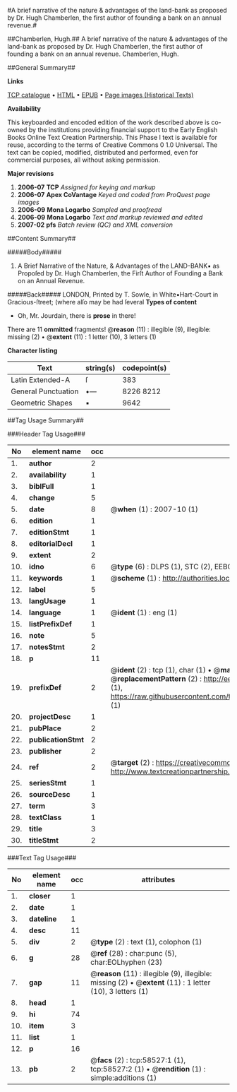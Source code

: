 #A brief narrative of the nature & advantages of the land-bank as proposed by Dr. Hugh Chamberlen, the first author of founding a bank on an annual revenue.#

##Chamberlen, Hugh.##
A brief narrative of the nature & advantages of the land-bank as proposed by Dr. Hugh Chamberlen, the first author of founding a bank on an annual revenue.
Chamberlen, Hugh.

##General Summary##

**Links**

[TCP catalogue](http://www.ota.ox.ac.uk/tcp/)  • 
[HTML](http://tei.it.ox.ac.uk/tcp/Texts-HTML/free/A31/A31616.html)  • 
[EPUB](http://tei.it.ox.ac.uk/tcp/Texts-EPUB/free/A31/A31616.epub) • 
[Page images (Historical Texts)](https://data.historicaltexts.jisc.ac.uk/view?pubId=eebo-12277641e&pageId=eebo-12277641e-58527-1)

**Availability**

This keyboarded and encoded edition of the
	       work described above is co-owned by the institutions
	       providing financial support to the Early English Books
	       Online Text Creation Partnership. This Phase I text is
	       available for reuse, according to the terms of Creative
	       Commons 0 1.0 Universal. The text can be copied,
	       modified, distributed and performed, even for
	       commercial purposes, all without asking permission.

**Major revisions**

1. __2006-07__ __TCP__ *Assigned for keying and markup*
1. __2006-07__ __Apex CoVantage__ *Keyed and coded from ProQuest page images*
1. __2006-09__ __Mona Logarbo__ *Sampled and proofread*
1. __2006-09__ __Mona Logarbo__ *Text and markup reviewed and edited*
1. __2007-02__ __pfs__ *Batch review (QC) and XML conversion*

##Content Summary##

#####Body#####

1. A Brief Narrative of the Nature, & Advantages of the LAND-BANK▪ as Propoſed by Dr. Hugh Chamberlen, the Firſt Author of Founding a Bank on an Annual Revenue.

#####Back#####
LONDON, Printed by T. Sowle, in White▪Hart-Court in Gracious-ſtreet; (where alſo may be had ſeveral 
**Types of content**

  * Oh, Mr. Jourdain, there is **prose** in there!

There are 11 **ommitted** fragments! 
 @__reason__ (11) : illegible (9), illegible: missing (2)  •  @__extent__ (11) : 1 letter (10), 3 letters (1)

**Character listing**


|Text|string(s)|codepoint(s)|
|---|---|---|
|Latin Extended-A|ſ|383|
|General Punctuation|•—|8226 8212|
|Geometric Shapes|▪|9642|

##Tag Usage Summary##

###Header Tag Usage###

|No|element name|occ|attributes|
|---|---|---|---|
|1.|__author__|2||
|2.|__availability__|1||
|3.|__biblFull__|1||
|4.|__change__|5||
|5.|__date__|8| @__when__ (1) : 2007-10 (1)|
|6.|__edition__|1||
|7.|__editionStmt__|1||
|8.|__editorialDecl__|1||
|9.|__extent__|2||
|10.|__idno__|6| @__type__ (6) : DLPS (1), STC (2), EEBO-CITATION (1), OCLC (1), VID (1)|
|11.|__keywords__|1| @__scheme__ (1) : http://authorities.loc.gov/ (1)|
|12.|__label__|5||
|13.|__langUsage__|1||
|14.|__language__|1| @__ident__ (1) : eng (1)|
|15.|__listPrefixDef__|1||
|16.|__note__|5||
|17.|__notesStmt__|2||
|18.|__p__|11||
|19.|__prefixDef__|2| @__ident__ (2) : tcp (1), char (1)  •  @__matchPattern__ (2) : ([0-9\-]+):([0-9IVX]+) (1), (.+) (1)  •  @__replacementPattern__ (2) : http://eebo.chadwyck.com/downloadtiff?vid=$1&page=$2 (1), https://raw.githubusercontent.com/textcreationpartnership/Texts/master/tcpchars.xml#$1 (1)|
|20.|__projectDesc__|1||
|21.|__pubPlace__|2||
|22.|__publicationStmt__|2||
|23.|__publisher__|2||
|24.|__ref__|2| @__target__ (2) : https://creativecommons.org/publicdomain/zero/1.0/ (1), http://www.textcreationpartnership.org/docs/. (1)|
|25.|__seriesStmt__|1||
|26.|__sourceDesc__|1||
|27.|__term__|3||
|28.|__textClass__|1||
|29.|__title__|3||
|30.|__titleStmt__|2||


###Text Tag Usage###

|No|element name|occ|attributes|
|---|---|---|---|
|1.|__closer__|1||
|2.|__date__|1||
|3.|__dateline__|1||
|4.|__desc__|11||
|5.|__div__|2| @__type__ (2) : text (1), colophon (1)|
|6.|__g__|28| @__ref__ (28) : char:punc (5), char:EOLhyphen (23)|
|7.|__gap__|11| @__reason__ (11) : illegible (9), illegible: missing (2)  •  @__extent__ (11) : 1 letter (10), 3 letters (1)|
|8.|__head__|1||
|9.|__hi__|74||
|10.|__item__|3||
|11.|__list__|1||
|12.|__p__|16||
|13.|__pb__|2| @__facs__ (2) : tcp:58527:1 (1), tcp:58527:2 (1)  •  @__rendition__ (1) : simple:additions (1)|
